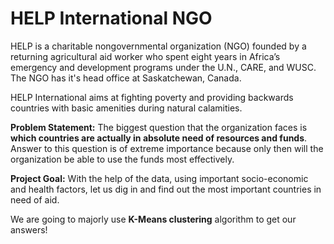 # HELP International NGO
HELP is a charitable nongovernmental organization (NGO) founded by a returning agricultural aid worker who spent eight years in Africa’s emergency and development programs under the U.N., CARE, and WUSC. The NGO has it's head office at Saskatchewan, Canada.

HELP International aims at fighting poverty and providing backwards countries with basic amenities during natural calamities.

**Problem Statement:**
The biggest question that the organization faces is **which countries are actually in absolute need of resources and funds**. Answer to this question is of extreme importance because only then will the organization be able to use the funds most effectively.

**Project Goal:**
With the help of the data, using important socio-economic and health factors, let us dig in and find out the most important countries in need of aid.

We are going to majorly use **K-Means clustering** algorithm to get our answers!

